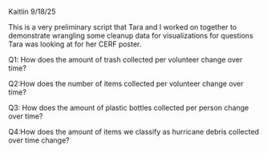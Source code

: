 Kaitlin 9/18/25

This is a very preliminary script that Tara and I worked on together to demonstrate wrangling some cleanup data for visualizations for questions Tara was looking at for her CERF poster.

Q1: How does the amount of trash collected per volunteer change over time?

Q2:How does the number of items collected per volunteer change over time?

Q3: How does the amount of plastic bottles collected per person change over time?

Q4:How does the amount of items we classify as hurricane debris collected over time change?

